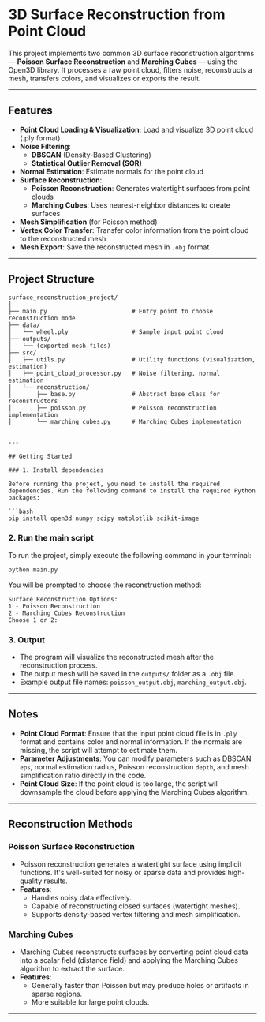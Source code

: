 


# 3D Surface Reconstruction from Point Cloud

This project implements two common 3D surface reconstruction algorithms — **Poisson Surface Reconstruction** and **Marching Cubes** — using the Open3D library. It processes a raw point cloud, filters noise, reconstructs a mesh, transfers colors, and visualizes or exports the result.

---

## Features

- **Point Cloud Loading & Visualization**: Load and visualize 3D point cloud (.ply format)
- **Noise Filtering**:
  - **DBSCAN** (Density-Based Clustering)
  - **Statistical Outlier Removal (SOR)**
- **Normal Estimation**: Estimate normals for the point cloud
- **Surface Reconstruction**:
  - **Poisson Reconstruction**: Generates watertight surfaces from point clouds
  - **Marching Cubes**: Uses nearest-neighbor distances to create surfaces
- **Mesh Simplification** (for Poisson method)
- **Vertex Color Transfer**: Transfer color information from the point cloud to the reconstructed mesh
- **Mesh Export**: Save the reconstructed mesh in `.obj` format

---

## Project Structure

```
surface_reconstruction_project/
│
├── main.py                        # Entry point to choose reconstruction mode
├── data/
│   └── wheel.ply                  # Sample input point cloud
├── outputs/
│   └── (exported mesh files)
├── src/
│   ├── utils.py                   # Utility functions (visualization, estimation)
│   ├── point_cloud_processor.py   # Noise filtering, normal estimation
│   └── reconstruction/
│       ├── base.py                # Abstract base class for reconstructors
│       ├── poisson.py             # Poisson reconstruction implementation
│       └── marching_cubes.py      # Marching Cubes implementation


---

## Getting Started

### 1. Install dependencies

Before running the project, you need to install the required dependencies. Run the following command to install the required Python packages:

```bash
pip install open3d numpy scipy matplotlib scikit-image
```

### 2. Run the main script

To run the project, simply execute the following command in your terminal:

```bash
python main.py
```

You will be prompted to choose the reconstruction method:

```
Surface Reconstruction Options:
1 - Poisson Reconstruction
2 - Marching Cubes Reconstruction
Choose 1 or 2:
```

### 3. Output

- The program will visualize the reconstructed mesh after the reconstruction process.
- The output mesh will be saved in the `outputs/` folder as a `.obj` file.
- Example output file names: `poisson_output.obj`, `marching_output.obj`.

---

## Notes

- **Point Cloud Format**: Ensure that the input point cloud file is in `.ply` format and contains color and normal information. If the normals are missing, the script will attempt to estimate them.
- **Parameter Adjustments**: You can modify parameters such as DBSCAN `eps`, normal estimation radius, Poisson reconstruction `depth`, and mesh simplification ratio directly in the code.
- **Point Cloud Size**: If the point cloud is too large, the script will downsample the cloud before applying the Marching Cubes algorithm.

---

## Reconstruction Methods

### Poisson Surface Reconstruction

- Poisson reconstruction generates a watertight surface using implicit functions. It's well-suited for noisy or sparse data and provides high-quality results.
- **Features**:
  - Handles noisy data effectively.
  - Capable of reconstructing closed surfaces (watertight meshes).
  - Supports density-based vertex filtering and mesh simplification.

### Marching Cubes

- Marching Cubes reconstructs surfaces by converting point cloud data into a scalar field (distance field) and applying the Marching Cubes algorithm to extract the surface.
- **Features**:
  - Generally faster than Poisson but may produce holes or artifacts in sparse regions.
  - More suitable for large point clouds.

---

